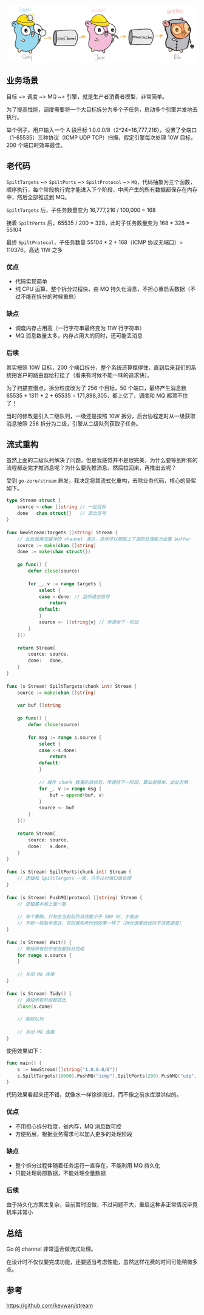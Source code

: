 ![image-20220312185038395](image/image-20220312185038395.png)

## 业务场景

目标 ~> 调度 ~> MQ ~> 引擎，就是生产者消费者模型，非常简单。

为了提高性能，调度需要将一个大目标拆分为多个子任务，启动多个引擎并发地去执行。

举个例子，用户输入一个 A 段目标 1.0.0.0/8（2^24=16,777,216），设置了全端口（1-65535）三种协议（ICMP UDP TCP）扫描，假定引擎每次处理 10W 目标，200 个端口时效率最佳。

## 老代码

``SpiltTargets`` ~> ``SpiltPorts`` ~> ``SpiltProtocol`` ~> ``MQ``，代码抽象为三个函数，顺序执行，每个阶段执行完才能进入下个阶段，中间产生的所有数据都保存在内存中，然后全部推送到 MQ。

``SpiltTargets`` 后，子任务数量变为 16,777,216 / 100,000 = 168

接着 ``SpiltPorts`` 后，65535 / 200 = 328，此时子任务数量变为 168 * 328 = 55104

最终 ``SpiltProtocol``，子任务数量 55104 * 2 + 168（ICMP 协议无端口）= 110376，高达 11W 之多

### 优点

- 代码实现简单
- 纯 CPU 运算，整个拆分过程快，由 MQ 持久化消息，不担心重启丢数据（不过不能在拆分的时候重启）

### 缺点

- 调度内存占用高（一行字符串最终变为 11W 行字符串）
- MQ 消息数量太多，内存占用大的同时，还可能丢消息

### 后续

其实按照 10W 目标，200 个端口拆分，整个系统还算撑得住，直到后来我们的系统把客户的路由器给打挂了（看来有时候不能一味的追求快）。

为了扫描变慢点，拆分粒度改为了 256 个目标，50 个端口，最终产生消息数 65535 * 1311 * 2 + 65535 = 171,898,305，都上亿了，调度和 MQ 都顶不住了！

当时的修改是引入二级队列，一级还是按照 10W 拆分，后台协程定时从一级获取消息按照 256 拆分为二级，引擎从二级队列获取子任务。

## 流式重构

虽然上面的二级队列解决了问题，但是我感觉并不是很完美，为什么要等到所有的流程都走完才推消息呢？为什么要先推消息，然后拉回来，再推出去呢？

受到 ``go-zero/stream`` 启发，我决定将其流式化重构，去除业务代码，核心的骨架如下。

```go
type Stream struct {
	source <-chan []string // 一批目标
	done   chan struct{}   // 退出信号
}

func NewStream(targets []string) Stream {
    // 此处使用无缓冲的 channel 演示，具体可以根据上下游的处理能力设置 buffer
	source := make(chan []string) 
	done := make(chan struct{})

	go func() {
		defer close(source)

		for _, v := range targets {
			select {
			case <-done: // 监听退出信号
				return
			default:
			}
			source <- []string{v} // 传递给下一阶段
		}
	}()

	return Stream{
		source: source,
		done:   done,
	}
}

func (s Stream) SpiltTargets(chunk int) Stream {
	source := make(chan []string)

	var buf []string

	go func() {
		defer close(source)

		for msg := range s.source {
			select {
			case <-s.done:
				return
			default:
			}

			// 缓存 chunk 数量的目标后，传递给下一阶段，算法很简单，此处忽略
			for _, v := range msg {
				buf = append(buf, v)
			}
			source <- buf
		}
	}()

	return Stream{
		source: source,
		done:   s.done,
	}
}

func (s Stream) SpiltPorts(chunk int) Stream {
	// 逻辑和 SpiltTargets 一致，只不过对端口做处理
}

func (s Stream) PushMQ(protocol []string) Stream {
	// 逻辑基本和上面一致

	// 有个策略，只有在当前队列消息数少于 500 时，才推送
	// 不能一股脑全推送，否则就和老代码效果一样了（拆分速度远远快于消费速度）
}

func (s Stream) Wait() {
	// 等待所有的子任务都拆分完成
	for range s.source {
	}

	// 关闭 MQ 连接
}

func (s Stream) Tidy() {
	// 通知所有阶段都退出
	close(s.done)

	// 删除队列

	// 关闭 MQ 连接
}
```

使用效果如下：

```go
func main() {
	s := NewStream([]string{"1.0.0.0/8"})
	s.SpiltTargets(10000).PushMQ("icmp").SpiltPorts(200).PushMQ("udp", "tcp").Wait()
}
```

代码效果看起来还不错，就像水一样徐徐流过，而不像之前水库泄洪似的。

### 优点

- 不用担心拆分粒度，省内存，MQ 消息数可控
- 方便拓展，根据业务需求可以加入更多的处理阶段

### 缺点

- 整个拆分过程伴随着任务运行一直存在，不能利用 MQ 持久化
- 只能处理局部数据，不能处理全量数据

### 后续

由于持久化方案太复杂，目前暂时没做，不过问题不大，重启这种非正常情况毕竟机率非常小

## 总结

Go 的 channel 非常适合做流式处理。

在设计时不仅仅要完成功能，还要适当考虑性能，虽然这样花费的时间可能稍微多点。

## 参考

https://github.com/kevwan/stream


